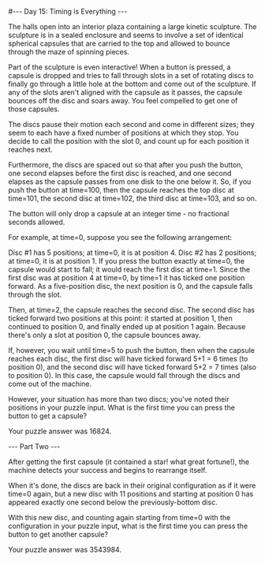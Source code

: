 #--- Day 15: Timing is Everything ---

The halls open into an interior plaza containing a large kinetic sculpture. The sculpture is in a sealed enclosure and seems to involve a set of identical spherical capsules that are carried to the top and allowed to bounce through the maze of spinning pieces.

Part of the sculpture is even interactive! When a button is pressed, a capsule is dropped and tries to fall through slots in a set of rotating discs to finally go through a little hole at the bottom and come out of the sculpture. If any of the slots aren't aligned with the capsule as it passes, the capsule bounces off the disc and soars away. You feel compelled to get one of those capsules.

The discs pause their motion each second and come in different sizes; they seem to each have a fixed number of positions at which they stop. You decide to call the position with the slot 0, and count up for each position it reaches next.

Furthermore, the discs are spaced out so that after you push the button, one second elapses before the first disc is reached, and one second elapses as the capsule passes from one disk to the one below it. So, if you push the button at time=100, then the capsule reaches the top disc at time=101, the second disc at time=102, the third disc at time=103, and so on.

The button will only drop a capsule at an integer time - no fractional seconds allowed.

For example, at time=0, suppose you see the following arrangement:

Disc #1 has 5 positions; at time=0, it is at position 4.
Disc #2 has 2 positions; at time=0, it is at position 1.
If you press the button exactly at time=0, the capsule would start to fall; it would reach the first disc at time=1. Since the first disc was at position 4 at time=0, by time=1 it has ticked one position forward. As a five-position disc, the next position is 0, and the capsule falls through the slot.

Then, at time=2, the capsule reaches the second disc. The second disc has ticked forward two positions at this point: it started at position 1, then continued to position 0, and finally ended up at position 1 again. Because there's only a slot at position 0, the capsule bounces away.

If, however, you wait until time=5 to push the button, then when the capsule reaches each disc, the first disc will have ticked forward 5+1 = 6 times (to position 0), and the second disc will have ticked forward 5+2 = 7 times (also to position 0). In this case, the capsule would fall through the discs and come out of the machine.

However, your situation has more than two discs; you've noted their positions in your puzzle input. What is the first time you can press the button to get a capsule?

Your puzzle answer was 16824.

--- Part Two ---

After getting the first capsule (it contained a star! what great fortune!), the machine detects your success and begins to rearrange itself.

When it's done, the discs are back in their original configuration as if it were time=0 again, but a new disc with 11 positions and starting at position 0 has appeared exactly one second below the previously-bottom disc.

With this new disc, and counting again starting from time=0 with the configuration in your puzzle input, what is the first time you can press the button to get another capsule?

Your puzzle answer was 3543984.